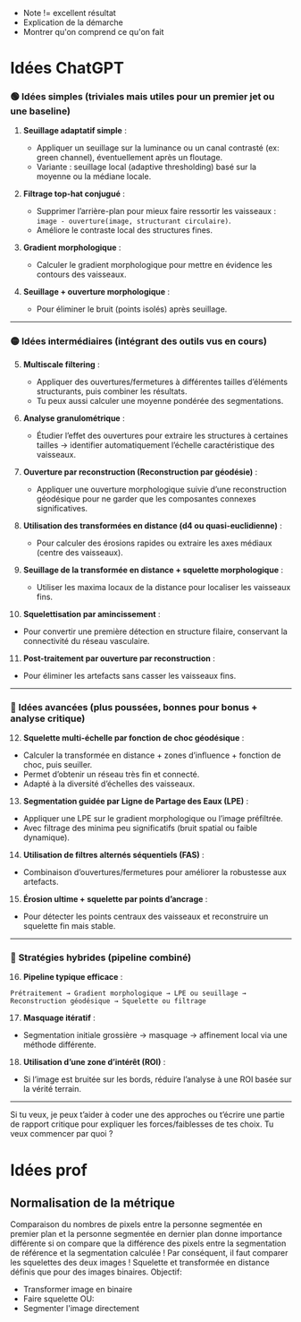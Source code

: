 
- Note != excellent résultat
- Explication de la démarche
- Montrer qu'on comprend ce qu'on fait

# Idées ChatGPT
### 🟢 **Idées simples (triviales mais utiles pour un premier jet ou une baseline)**

1. **Seuillage adaptatif simple** :

   * Appliquer un seuillage sur la luminance ou un canal contrasté (ex: green channel), éventuellement après un floutage.
   * Variante : seuillage local (adaptive thresholding) basé sur la moyenne ou la médiane locale.

2. **Filtrage top-hat conjugué** :

   * Supprimer l’arrière-plan pour mieux faire ressortir les vaisseaux : `image - ouverture(image, structurant circulaire)`.
   * Améliore le contraste local des structures fines.

3. **Gradient morphologique** :

   * Calculer le gradient morphologique pour mettre en évidence les contours des vaisseaux.

4. **Seuillage + ouverture morphologique** :

   * Pour éliminer le bruit (points isolés) après seuillage.

---

### 🟡 **Idées intermédiaires (intégrant des outils vus en cours)**

5. **Multiscale filtering** :

   * Appliquer des ouvertures/fermetures à différentes tailles d’éléments structurants, puis combiner les résultats.
   * Tu peux aussi calculer une moyenne pondérée des segmentations.

6. **Analyse granulométrique** : 

   * Étudier l’effet des ouvertures pour extraire les structures à certaines tailles → identifier automatiquement l’échelle caractéristique des vaisseaux.

7. **Ouverture par reconstruction (Reconstruction par géodésie)** :

   * Appliquer une ouverture morphologique suivie d’une reconstruction géodésique pour ne garder que les composantes connexes significatives.

8. **Utilisation des transformées en distance (d4 ou quasi-euclidienne)** :

   * Pour calculer des érosions rapides ou extraire les axes médiaux (centre des vaisseaux).

9. **Seuillage de la transformée en distance + squelette morphologique** :

   * Utiliser les maxima locaux de la distance pour localiser les vaisseaux fins.

10. **Squelettisation par amincissement** :

* Pour convertir une première détection en structure filaire, conservant la connectivité du réseau vasculaire.

11. **Post-traitement par ouverture par reconstruction** :

* Pour éliminer les artefacts sans casser les vaisseaux fins.

---

### 🔴 **Idées avancées (plus poussées, bonnes pour bonus + analyse critique)**

12. **Squelette multi-échelle par fonction de choc géodésique** :

* Calculer la transformée en distance + zones d’influence + fonction de choc, puis seuiller.
* Permet d’obtenir un réseau très fin et connecté.
* Adapté à la diversité d’échelles des vaisseaux.

13. **Segmentation guidée par Ligne de Partage des Eaux (LPE)** :

* Appliquer une LPE sur le gradient morphologique ou l’image préfiltrée.
* Avec filtrage des minima peu significatifs (bruit spatial ou faible dynamique).

14. **Utilisation de filtres alternés séquentiels (FAS)** :

* Combinaison d’ouvertures/fermetures pour améliorer la robustesse aux artefacts.

15. **Érosion ultime + squelette par points d’ancrage** :

* Pour détecter les points centraux des vaisseaux et reconstruire un squelette fin mais stable.

---

### 🔁 **Stratégies hybrides (pipeline combiné)**

16. **Pipeline typique efficace** :

```text
Prétraitement → Gradient morphologique → LPE ou seuillage → Reconstruction géodésique → Squelette ou filtrage
```

17. **Masquage itératif** :

* Segmentation initiale grossière → masquage → affinement local via une méthode différente.

18. **Utilisation d’une zone d’intérêt (ROI)** :

* Si l’image est bruitée sur les bords, réduire l’analyse à une ROI basée sur la vérité terrain.

---

Si tu veux, je peux t’aider à coder une des approches ou t’écrire une partie de rapport critique pour expliquer les forces/faiblesses de tes choix. Tu veux commencer par quoi ?

# Idées prof
## Normalisation de la métrique
Comparaison du nombres de pixels entre la personne segmentée en premier plan et la personne segmentée en dernier plan donne importance différente si on compare que la différence des pixels entre la segmentation de référence et la segmentation calculée ! Par conséquent, il faut comparer les squelettes des deux images !
Squelette et transformée en distance définis que pour des images binaires.
Objectif: 
- Transformer image en binaire
- Faire squelette
OU:
- Segmenter l'image directement